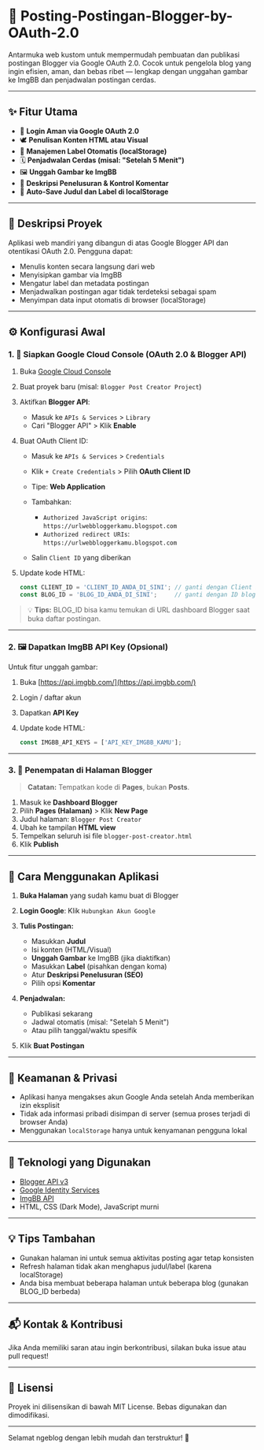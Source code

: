 # 📝 Posting-Postingan-Blogger-by-OAuth-2.0

Antarmuka web kustom untuk mempermudah pembuatan dan publikasi postingan Blogger via Google OAuth 2.0. Cocok untuk pengelola blog yang ingin efisien, aman, dan bebas ribet — lengkap dengan unggahan gambar ke ImgBB dan penjadwalan postingan cerdas.

---

## ✨ Fitur Utama

* 🔐 **Login Aman via Google OAuth 2.0**
* 🕊️ **Penulisan Konten HTML atau Visual**
* 🍿️ **Manajemen Label Otomatis (localStorage)**
* 🗓️ **Penjadwalan Cerdas (misal: "Setelah 5 Menit")**
* 🖼️ **Unggah Gambar ke ImgBB**
* 📆 **Deskripsi Penelusuran & Kontrol Komentar**
* 💾 **Auto-Save Judul dan Label di localStorage**

---

## 📌 Deskripsi Proyek

Aplikasi web mandiri yang dibangun di atas Google Blogger API dan otentikasi OAuth 2.0. Pengguna dapat:

* Menulis konten secara langsung dari web
* Menyisipkan gambar via ImgBB
* Mengatur label dan metadata postingan
* Menjadwalkan postingan agar tidak terdeteksi sebagai spam
* Menyimpan data input otomatis di browser (localStorage)

---

## ⚙️ Konfigurasi Awal

### 1. 🔧 Siapkan Google Cloud Console (OAuth 2.0 & Blogger API)

1. Buka [Google Cloud Console](https://console.cloud.google.com/)

2. Buat proyek baru (misal: `Blogger Post Creator Project`)

3. Aktifkan **Blogger API**:

   * Masuk ke `APIs & Services` > `Library`
   * Cari "Blogger API" > Klik **Enable**

4. Buat OAuth Client ID:

   * Masuk ke `APIs & Services` > `Credentials`
   * Klik `+ Create Credentials` > Pilih **OAuth Client ID**
   * Tipe: **Web Application**
   * Tambahkan:

     * `Authorized JavaScript origins`: `https://urlwebbloggerkamu.blogspot.com`
     * `Authorized redirect URIs`: `https://urlwebbloggerkamu.blogspot.com`
   * Salin `Client ID` yang diberikan

5. Update kode HTML:

   ```javascript
   const CLIENT_ID = 'CLIENT_ID_ANDA_DI_SINI'; // ganti dengan Client ID asli
   const BLOG_ID = 'BLOG_ID_ANDA_DI_SINI';     // ganti dengan ID blog kamu
   ```

> 💡 **Tips:** BLOG\_ID bisa kamu temukan di URL dashboard Blogger saat buka daftar postingan.

---

### 2. 🖼️ Dapatkan ImgBB API Key (Opsional)

Untuk fitur unggah gambar:

1. Buka [https://api.imgbb.com/](https://api.imgbb.com/)
2. Login / daftar akun
3. Dapatkan **API Key**
4. Update kode HTML:

   ```javascript
   const IMGBB_API_KEYS = ['API_KEY_IMGBB_KAMU'];
   ```

---

### 3. 📄 Penempatan di Halaman Blogger

> **Catatan:** Tempatkan kode di **Pages**, bukan **Posts**.

1. Masuk ke **Dashboard Blogger**
2. Pilih **Pages (Halaman)** > Klik **New Page**
3. Judul halaman: `Blogger Post Creator`
4. Ubah ke tampilan **HTML view**
5. Tempelkan seluruh isi file `blogger-post-creator.html`
6. Klik **Publish**

---

## 🚀 Cara Menggunakan Aplikasi

1. **Buka Halaman** yang sudah kamu buat di Blogger
2. **Login Google**: Klik `Hubungkan Akun Google`
3. **Tulis Postingan:**

   * Masukkan **Judul**
   * Isi konten (HTML/Visual)
   * **Unggah Gambar** ke ImgBB (jika diaktifkan)
   * Masukkan **Label** (pisahkan dengan koma)
   * Atur **Deskripsi Penelusuran (SEO)**
   * Pilih opsi **Komentar**
4. **Penjadwalan:**

   * Publikasi sekarang
   * Jadwal otomatis (misal: "Setelah 5 Menit")
   * Atau pilih tanggal/waktu spesifik
5. Klik **Buat Postingan**

---

## 🔐 Keamanan & Privasi

* Aplikasi hanya mengakses akun Google Anda setelah Anda memberikan izin eksplisit
* Tidak ada informasi pribadi disimpan di server (semua proses terjadi di browser Anda)
* Menggunakan `localStorage` hanya untuk kenyamanan pengguna lokal

---

## 💪 Teknologi yang Digunakan

* [Blogger API v3](https://developers.google.com/blogger/docs/3.0/)
* [Google Identity Services](https://developers.google.com/identity)
* [ImgBB API](https://api.imgbb.com/)
* HTML, CSS (Dark Mode), JavaScript murni

---

## 💡 Tips Tambahan

* Gunakan halaman ini untuk semua aktivitas posting agar tetap konsisten
* Refresh halaman tidak akan menghapus judul/label (karena localStorage)
* Anda bisa membuat beberapa halaman untuk beberapa blog (gunakan BLOG\_ID berbeda)

---

## 📬 Kontak & Kontribusi

Jika Anda memiliki saran atau ingin berkontribusi, silakan buka issue atau pull request!

---

## 📄 Lisensi

Proyek ini dilisensikan di bawah MIT License. Bebas digunakan dan dimodifikasi.

---

Selamat ngeblog dengan lebih mudah dan terstruktur! 🚀
